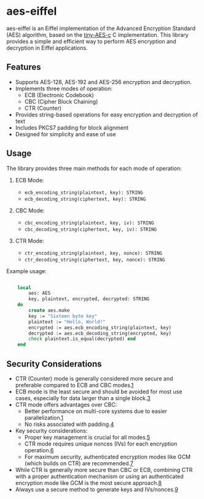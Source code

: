 # aes-eiffel

aes-eiffel is an Eiffel implementation of the Advanced Encryption Standard (AES) algorithm, based on the [tiny-AES-c](https://github.com/kokke/tiny-AES-c) C implementation. This library provides a simple and efficient way to perform AES encryption and decryption in Eiffel applications.

## Features

- Supports AES-128, AES-192 and AES-256 encryption and decryption.
- Implements three modes of operation:
  - ECB (Electronic Codebook)
  - CBC (Cipher Block Chaining)
  - CTR (Counter)
- Provides string-based operations for easy encryption and decryption of text
- Includes PKCS7 padding for block alignment
- Designed for simplicity and ease of use

## Usage

The library provides three main methods for each mode of operation:

1. ECB Mode:
   - `ecb_encoding_string(plaintext, key): STRING`
   - `ecb_decoding_string(ciphertext, key): STRING`

2. CBC Mode:
   - `cbc_encoding_string(plaintext, key, iv): STRING`
   - `cbc_decoding_string(ciphertext, key, iv): STRING`

3. CTR Mode:
   - `ctr_encoding_string(plaintext, key, nonce): STRING`
   - `ctr_decoding_string(ciphertext, key, nonce): STRING`

Example usage:

```eiffel

    local
        aes: AES
        key, plaintext, encrypted, decrypted: STRING
    do
        create aes.make
        key := "Sixteen byte key"
        plaintext := "Hello, World!"
        encrypted := aes.ecb_encoding_string(plaintext, key)
        decrypted := aes.ecb_decoding_string(encrypted, key)
        check plaintext.is_equal(decrypted) end
    end
 ```   

## Security Considerations

- CTR (Counter) mode is generally considered more secure and preferable compared to ECB and CBC modes.[1][2]
- ECB mode is the least secure and should be avoided for most use cases, especially for data larger than a single block.[3]
- CTR mode offers advantages over CBC:
  - Better performance on multi-core systems due to easier parallelization.[1]
  - No risks associated with padding.[4]
- Key security considerations:
  - Proper key management is crucial for all modes.[5]
  - CTR mode requires unique nonces (IVs) for each encryption operation.[6]
  - For maximum security, authenticated encryption modes like GCM (which builds on CTR) are recommended.[7]
- While CTR is generally more secure than CBC or ECB, combining CTR with a proper authentication mechanism or using an authenticated encryption mode like GCM is the most secure approach.[8]
- Always use a secure method to generate keys and IVs/nonces.[9]

[1]: https://crypto.stackexchange.com/questions/6029/aes-cbc-mode-or-aes-ctr-mode-recommended
[2]: https://en.wikipedia.org/wiki/Block_cipher_mode_of_operation#Counter_(CTR)
[3]: https://en.wikipedia.org/wiki/Block_cipher_mode_of_operation#Electronic_Codebook_(ECB)
[4]: https://crypto.stackexchange.com/questions/3883/why-is-cbc-mode-vulnerable-to-padding-oracle-attacks
[5]: https://csrc.nist.gov/projects/key-management/cryptographic-key-management-systems
[6]: https://nvlpubs.nist.gov/nistpubs/Legacy/SP/nistspecialpublication800-38a.pdf
[7]: https://en.wikipedia.org/wiki/Galois/Counter_Mode
[8]: https://www.cryptomathic.com/news-events/blog/advantages-of-authenticated-encryption-over-aes-cbc-mode
[9]: https://csrc.nist.gov/publications/detail/sp/800-90a/rev-1/final
